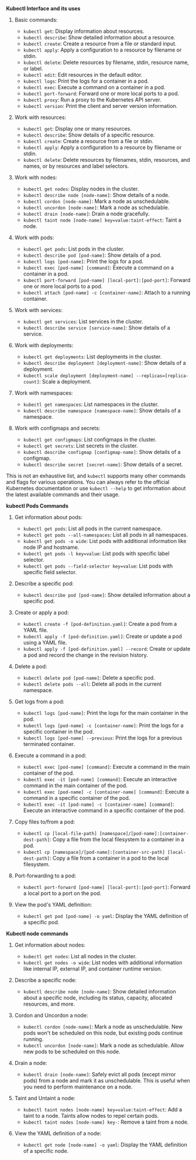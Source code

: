 **Kubectl Interface and its uses**

1. Basic commands:
   - `kubectl get`: Display information about resources.
   - `kubectl describe`: Show detailed information about a resource.
   - `kubectl create`: Create a resource from a file or standard input.
   - `kubectl apply`: Apply a configuration to a resource by filename or stdin.
   - `kubectl delete`: Delete resources by filename, stdin, resource name, or label.
   - `kubectl edit`: Edit resources in the default editor.
   - `kubectl logs`: Print the logs for a container in a pod.
   - `kubectl exec`: Execute a command on a container in a pod.
   - `kubectl port-forward`: Forward one or more local ports to a pod.
   - `kubectl proxy`: Run a proxy to the Kubernetes API server.
   - `kubectl version`: Print the client and server version information.

2. Work with resources:
   - `kubectl get`: Display one or many resources.
   - `kubectl describe`: Show details of a specific resource.
   - `kubectl create`: Create a resource from a file or stdin.
   - `kubectl apply`: Apply a configuration to a resource by filename or stdin.
   - `kubectl delete`: Delete resources by filenames, stdin, resources, and names, or by resources and label selectors.

3. Work with nodes:
   - `kubectl get nodes`: Display nodes in the cluster.
   - `kubectl describe node [node-name]`: Show details of a node.
   - `kubectl cordon [node-name]`: Mark a node as unschedulable.
   - `kubectl uncordon [node-name]`: Mark a node as schedulable.
   - `kubectl drain [node-name]`: Drain a node gracefully.
   - `kubectl taint node [node-name] key=value:taint-effect`: Taint a node.

4. Work with pods:
   - `kubectl get pods`: List pods in the cluster.
   - `kubectl describe pod [pod-name]`: Show details of a pod.
   - `kubectl logs [pod-name]`: Print the logs for a pod.
   - `kubectl exec [pod-name] [command]`: Execute a command on a container in a pod.
   - `kubectl port-forward [pod-name] [local-port]:[pod-port]`: Forward one or more local ports to a pod.
   - `kubectl attach [pod-name] -c [container-name]`: Attach to a running container.

5. Work with services:
   - `kubectl get services`: List services in the cluster.
   - `kubectl describe service [service-name]`: Show details of a service.

6. Work with deployments:
   - `kubectl get deployments`: List deployments in the cluster.
   - `kubectl describe deployment [deployment-name]`: Show details of a deployment.
   - `kubectl scale deployment [deployment-name] --replicas=[replica-count]`: Scale a deployment.

7. Work with namespaces:
   - `kubectl get namespaces`: List namespaces in the cluster.
   - `kubectl describe namespace [namespace-name]`: Show details of a namespace.

8. Work with configmaps and secrets:
   - `kubectl get configmaps`: List configmaps in the cluster.
   - `kubectl get secrets`: List secrets in the cluster.
   - `kubectl describe configmap [configmap-name]`: Show details of a configmap.
   - `kubectl describe secret [secret-name]`: Show details of a secret.

This is not an exhaustive list, and `kubectl` supports many other commands and flags for various operations. You can always refer to the official Kubernetes documentation or use `kubectl --help` to get information about the latest available commands and their usage.









**kubectl Pods Commands**


1. Get information about pods:
   - `kubectl get pods`: List all pods in the current namespace.
   - `kubectl get pods --all-namespaces`: List all pods in all namespaces.
   - `kubectl get pods -o wide`: List pods with additional information like node IP and hostname.
   - `kubectl get pods -l key=value`: List pods with specific label selector.
   - `kubectl get pods --field-selector key=value`: List pods with specific field selector.

2. Describe a specific pod:
   - `kubectl describe pod [pod-name]`: Show detailed information about a specific pod.

3. Create or apply a pod:
   - `kubectl create -f [pod-definition.yaml]`: Create a pod from a YAML file.
   - `kubectl apply -f [pod-definition.yaml]`: Create or update a pod using a YAML file.
   - `kubectl apply -f [pod-definition.yaml] --record`: Create or update a pod and record the change in the revision history.

4. Delete a pod:
   - `kubectl delete pod [pod-name]`: Delete a specific pod.
   - `kubectl delete pods --all`: Delete all pods in the current namespace.

5. Get logs from a pod:
   - `kubectl logs [pod-name]`: Print the logs for the main container in the pod.
   - `kubectl logs [pod-name] -c [container-name]`: Print the logs for a specific container in the pod.
   - `kubectl logs [pod-name] --previous`: Print the logs for a previous terminated container.

6. Execute a command in a pod:
   - `kubectl exec [pod-name] [command]`: Execute a command in the main container of the pod.
   - `kubectl exec -it [pod-name] [command]`: Execute an interactive command in the main container of the pod.
   - `kubectl exec [pod-name] -c [container-name] [command]`: Execute a command in a specific container of the pod.
   - `kubectl exec -it [pod-name] -c [container-name] [command]`: Execute an interactive command in a specific container of the pod.

7. Copy files to/from a pod:
   - `kubectl cp [local-file-path] [namespace]/[pod-name]:[container-dest-path]`: Copy a file from the local filesystem to a container in a pod.
   - `kubectl cp [namespace]/[pod-name]:[container-src-path] [local-dest-path]`: Copy a file from a container in a pod to the local filesystem.

8. Port-forwarding to a pod:
   - `kubectl port-forward [pod-name] [local-port]:[pod-port]`: Forward a local port to a port on the pod.

9. View the pod's YAML definition:
   - `kubectl get pod [pod-name] -o yaml`: Display the YAML definition of a specific pod.




**Kubectl node commands**



1. Get information about nodes:
   - `kubectl get nodes`: List all nodes in the cluster.
   - `kubectl get nodes -o wide`: List nodes with additional information like internal IP, external IP, and container runtime version.

2. Describe a specific node:
   - `kubectl describe node [node-name]`: Show detailed information about a specific node, including its status, capacity, allocated resources, and more.

3. Cordon and Uncordon a node:
   - `kubectl cordon [node-name]`: Mark a node as unschedulable. New pods won't be scheduled on this node, but existing pods continue running.
   - `kubectl uncordon [node-name]`: Mark a node as schedulable. Allow new pods to be scheduled on this node.

4. Drain a node:
   - `kubectl drain [node-name]`: Safely evict all pods (except mirror pods) from a node and mark it as unschedulable. This is useful when you need to perform maintenance on a node.

5. Taint and Untaint a node:
   - `kubectl taint nodes [node-name] key=value:taint-effect`: Add a taint to a node. Taints allow nodes to repel certain pods.
   - `kubectl taint nodes [node-name] key-`: Remove a taint from a node.

6. View the YAML definition of a node:
   - `kubectl get node [node-name] -o yaml`: Display the YAML definition of a specific node.


